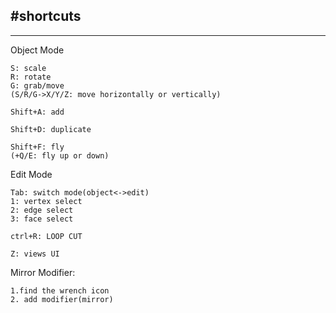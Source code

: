 #shortcuts
---


---
Object Mode
```
S: scale
R: rotate
G: grab/move
(S/R/G->X/Y/Z: move horizontally or vertically)

Shift+A: add

Shift+D: duplicate

Shift+F: fly
(+Q/E: fly up or down)
```

Edit Mode
```
Tab: switch mode(object<->edit)
1: vertex select
2: edge select
3: face select

ctrl+R: LOOP CUT

Z: views UI
```

Mirror Modifier:
```
1.find the wrench icon
2. add modifier(mirror)

```
